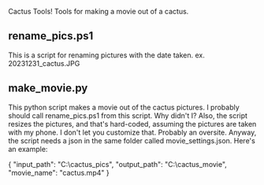 Cactus Tools!
Tools for making a movie out of a cactus.

## rename_pics.ps1

This is a script for renaming pictures with the date taken. ex. 20231231_cactus.JPG

## make_movie.py

This python script makes a movie out of the cactus pictures. I probably should call
rename_pics.ps1 from this script. Why didn't I? Also, the script resizes the pictures, and
that's hard-coded, assuming the pictures are taken with my phone. I don't let you customize that.
Probably an oversite. Anyway, the script needs a json in the same folder called movie_settings.json.
Here's an example:

{
"input_path": "C:\\cactus_pics",
"output_path": "C:\\cactus_movie",
"movie_name": "cactus.mp4"
}

